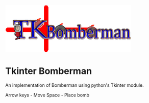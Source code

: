 ![TK Bomberman logo](https://raw.githubusercontent.com/alxm9/tk_bomberman/refs/heads/main/sprites/tkbombermanlogo.png)

# Tkinter Bomberman

An implementation of Bomberman using python's Tkinter module.

Arrow keys - Move
Space - Place bomb
